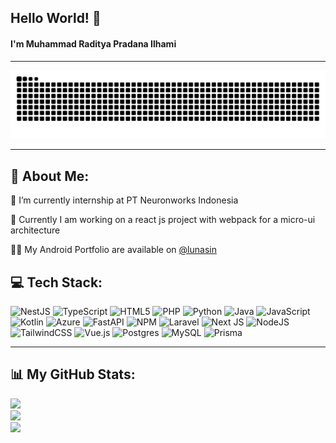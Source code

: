 ## Hello World! 🙌 
#### I'm Muhammad Raditya Pradana Ilhami

***

<img src="https://raw.githubusercontent.com/nyok26/nyok26/output/snake.svg" alt="Snake animation" />

***

<!-- ![gif coding](https://media.giphy.com/media/v1.Y2lkPTc5MGI3NjExcno4amt3ZjZ6NHZld28zczhxa2RsaTF0djZxeG0xanQ0YTc5cXVyNiZlcD12MV9naWZzX3NlYXJjaCZjdD1n/S9d8XB557e8phGLBVS/giphy.gif) -->

## 💫 About Me:
🔭 I’m currently internship at PT Neuronworks Indonesia

🌱 Currently I am working on a react js project with webpack for a micro-ui architecture

👨‍💻 My Android Portfolio are available on <a href="https://lunasin.polban.studio/" target="_blank">@lunasin</a>


## 💻 Tech Stack:
![NestJS](https://img.shields.io/badge/nestjs-%23E0234E.svg?style=for-the-badge&logo=nestjs&logoColor=white) ![TypeScript](https://img.shields.io/badge/typescript-%23007ACC.svg?style=for-the-badge&logo=typescript&logoColor=white) ![HTML5](https://img.shields.io/badge/html5-%23E34F26.svg?style=for-the-badge&logo=html5&logoColor=white) ![PHP](https://img.shields.io/badge/php-%23777BB4.svg?style=for-the-badge&logo=php&logoColor=white) ![Python](https://img.shields.io/badge/python-3670A0?style=for-the-badge&logo=python&logoColor=ffdd54) ![Java](https://img.shields.io/badge/java-%23ED8B00.svg?style=for-the-badge&logo=openjdk&logoColor=white) ![JavaScript](https://img.shields.io/badge/javascript-%23323330.svg?style=for-the-badge&logo=javascript&logoColor=%23F7DF1E) ![Kotlin](https://img.shields.io/badge/kotlin-%237F52FF.svg?style=for-the-badge&logo=kotlin&logoColor=white) ![Azure](https://img.shields.io/badge/azure-%230072C6.svg?style=for-the-badge&logo=microsoftazure&logoColor=white) ![FastAPI](https://img.shields.io/badge/FastAPI-005571?style=for-the-badge&logo=fastapi) ![NPM](https://img.shields.io/badge/NPM-%23CB3837.svg?style=for-the-badge&logo=npm&logoColor=white) ![Laravel](https://img.shields.io/badge/laravel-%23FF2D20.svg?style=for-the-badge&logo=laravel&logoColor=white) ![Next JS](https://img.shields.io/badge/Next-black?style=for-the-badge&logo=next.js&logoColor=white) ![NodeJS](https://img.shields.io/badge/node.js-6DA55F?style=for-the-badge&logo=node.js&logoColor=white) ![TailwindCSS](https://img.shields.io/badge/tailwindcss-%2338B2AC.svg?style=for-the-badge&logo=tailwind-css&logoColor=white) ![Vue.js](https://img.shields.io/badge/vue.js-%2335495e.svg?style=for-the-badge&logo=vuedotjs&logoColor=%234FC08D) ![Postgres](https://img.shields.io/badge/postgres-%23316192.svg?style=for-the-badge&logo=postgresql&logoColor=white) ![MySQL](https://img.shields.io/badge/mysql-4479A1.svg?style=for-the-badge&logo=mysql&logoColor=white) ![Prisma](https://img.shields.io/badge/Prisma-3982CE?style=for-the-badge&logo=Prisma&logoColor=white)

***

## 📊 My GitHub Stats:
![](https://github-readme-stats.vercel.app/api?username=nyok26&theme=vue-dark&hide_border=false&include_all_commits=true&count_private=true)<br/>
![](https://nirzak-streak-stats.vercel.app/?user=nyok26&theme=vue-dark&hide_border=false)<br/>
![](https://github-readme-stats.vercel.app/api/top-langs/?username=nyok26&theme=vue-dark&hide_border=false&include_all_commits=true&count_private=true&layout=compact)

